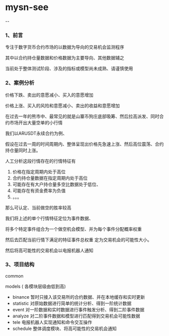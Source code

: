 # mysn-see

--

### 1、前言

专注于数字货币合约市场的以数据为导向的交易机会监测程序

其中以合约持仓量数据和价格数据为主要导向、其他数据辅之

当前处于整体测试阶段、涉及的指标或模型尚未成熟、请谨慎使用

### 2、案例分析

价格下跌、卖出的意愿减小、买入的意愿增加

价格上涨、买入的风险和意愿减小、卖出的收益和意愿增加

在过去一年的熊市中、最常见的就是山寨币狗庄底部吸筹、然后拉高派发、同时合约市场开出大量空单的小行情

我们以ARUSDT永续合约为例、

假设在过去一周的时间周期内、整体呈现出价格先急速上涨、然后高位震荡、合约持仓量同时上涨。

人工分析这段行情存在的行情特征有

1. 价格在指定周期内处于高位
2. 合约持仓量数据在指定周期内处于高位
3. 可能存在有大户持仓量多空比数据处于低位、
4. 可能存在有资金费率为负值
5. 。。。

那么可认定、当前做空的胜率较高



我们将上述的单个行情特征定位为事件数据、

将多个特定事件组合为一个做空机会模型、并为每个事件分配概率权重

然后去匹配当前行情下满足的特征事件总权重 定为交易机会的可能性大小。

然后将高可能性的交易机会以电报机器人通知

### 3、项目结构

common

models ( 各模块层级由低到高)

- binance 暂时只接入该交易所的合约数据、并在本地缓存和实时更新
- statistic  对原始数据进行简单的统计分析、得到一阶统计数据
- event  对一阶数据和实时数据进行事件触发分析、得到二阶事件数据
- analyze 对二阶事件数据和模型进行匹配得到交易机会可能性数据
- tele 电报机器人实现通知和命令交互操作
- schedule 整体调度模块、将高可能性的交易机会通知

